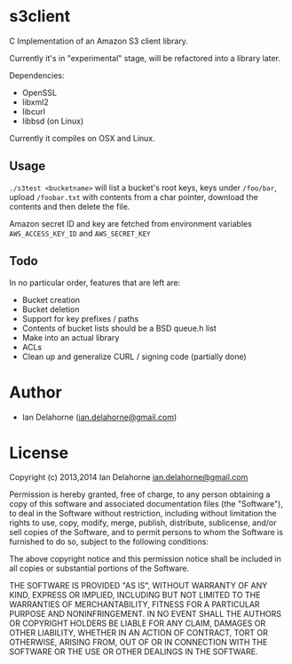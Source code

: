 s3client
========

C Implementation of an Amazon S3 client library. 

Currently it's in "experimental" stage, will be refactored into a library later.

Dependencies:
* OpenSSL
* libxml2 
* libcurl
* libbsd (on Linux)
 
Currently it compiles on OSX and Linux.

Usage
-----
`./s3test <bucketname>` will list a bucket's root keys, keys under `/foo/bar`,
upload `/foobar.txt` with contents from a char pointer, download the contents
and then delete the file.

Amazon secret ID and key are fetched from environment variables
`AWS_ACCESS_KEY_ID` and `AWS_SECRET_KEY`

Todo
----
In no particular order, features that are left are:

- Bucket creation
- Bucket deletion
- Support for key prefixes / paths
- Contents of bucket lists should be a BSD queue.h list
- Make into an actual library
- ACLs
- Clean up and generalize CURL / signing code (partially done)


Author
======

- Ian Delahorne (<ian.delahorne@gmail.com>)

License
=======

Copyright (c) 2013,2014 Ian Delahorne <ian.delahorne@gmail.com>

Permission is hereby granted, free of charge, to any person
obtaining a copy of this software and associated documentation files
(the "Software"), to deal in the Software without restriction,
including without limitation the rights to use, copy, modify, merge,
publish, distribute, sublicense, and/or sell copies of the Software,
and to permit persons to whom the Software is furnished to do so,
subject to the following conditions:

The above copyright notice and this permission notice shall be
included in all copies or substantial portions of the Software.

THE SOFTWARE IS PROVIDED "AS IS", WITHOUT WARRANTY OF ANY KIND,
EXPRESS OR IMPLIED, INCLUDING BUT NOT LIMITED TO THE WARRANTIES OF
MERCHANTABILITY, FITNESS FOR A PARTICULAR PURPOSE AND
NONINFRINGEMENT. IN NO EVENT SHALL THE AUTHORS OR COPYRIGHT HOLDERS
BE LIABLE FOR ANY CLAIM, DAMAGES OR OTHER LIABILITY, WHETHER IN AN
ACTION OF CONTRACT, TORT OR OTHERWISE, ARISING FROM, OUT OF OR IN
CONNECTION WITH THE SOFTWARE OR THE USE OR OTHER DEALINGS IN THE
SOFTWARE.  

